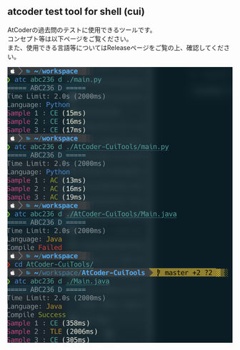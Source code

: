 ## atcoder test tool for shell (cui)

AtCoderの過去問のテストに使用できるツールです。  
コンセプト等は以下ページをご覧ください。  
また、使用できる言語等についてはReleaseページをご覧の上、確認してください。  

![](https://github.com/xrozl/AtCoder-CuiTools/blob/master/sample.png?raw=true)
